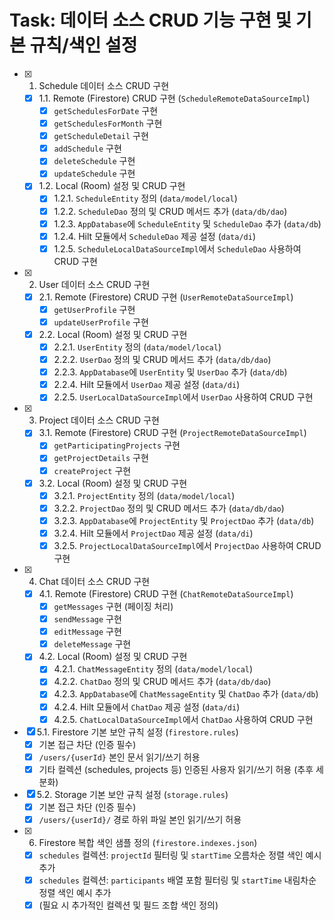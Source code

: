 # Task: 데이터 소스 CRUD 기능 구현 및 기본 규칙/색인 설정

- [x] 1. Schedule 데이터 소스 CRUD 구현
    - [x] 1.1. Remote (Firestore) CRUD 구현 (`ScheduleRemoteDataSourceImpl`)
        - [x] `getSchedulesForDate` 구현
        - [x] `getSchedulesForMonth` 구현
        - [x] `getScheduleDetail` 구현
        - [x] `addSchedule` 구현
        - [x] `deleteSchedule` 구현
        - [x] `updateSchedule` 구현
    - [x] 1.2. Local (Room) 설정 및 CRUD 구현
        - [x] 1.2.1. `ScheduleEntity` 정의 (`data/model/local`)
        - [x] 1.2.2. `ScheduleDao` 정의 및 CRUD 메서드 추가 (`data/db/dao`)
        - [x] 1.2.3. `AppDatabase`에 `ScheduleEntity` 및 `ScheduleDao` 추가 (`data/db`)
        - [x] 1.2.4. Hilt 모듈에서 `ScheduleDao` 제공 설정 (`data/di`)
        - [x] 1.2.5. `ScheduleLocalDataSourceImpl`에서 `ScheduleDao` 사용하여 CRUD 구현
- [x] 2. User 데이터 소스 CRUD 구현
    - [x] 2.1. Remote (Firestore) CRUD 구현 (`UserRemoteDataSourceImpl`)
        - [x] `getUserProfile` 구현
        - [x] `updateUserProfile` 구현
    - [x] 2.2. Local (Room) 설정 및 CRUD 구현
        - [x] 2.2.1. `UserEntity` 정의 (`data/model/local`)
        - [x] 2.2.2. `UserDao` 정의 및 CRUD 메서드 추가 (`data/db/dao`)
        - [x] 2.2.3. `AppDatabase`에 `UserEntity` 및 `UserDao` 추가 (`data/db`)
        - [x] 2.2.4. Hilt 모듈에서 `UserDao` 제공 설정 (`data/di`)
        - [x] 2.2.5. `UserLocalDataSourceImpl`에서 `UserDao` 사용하여 CRUD 구현
- [x] 3. Project 데이터 소스 CRUD 구현
    - [x] 3.1. Remote (Firestore) CRUD 구현 (`ProjectRemoteDataSourceImpl`)
        - [x] `getParticipatingProjects` 구현
        - [x] `getProjectDetails` 구현
        - [x] `createProject` 구현
    - [x] 3.2. Local (Room) 설정 및 CRUD 구현
        - [x] 3.2.1. `ProjectEntity` 정의 (`data/model/local`)
        - [x] 3.2.2. `ProjectDao` 정의 및 CRUD 메서드 추가 (`data/db/dao`)
        - [x] 3.2.3. `AppDatabase`에 `ProjectEntity` 및 `ProjectDao` 추가 (`data/db`)
        - [x] 3.2.4. Hilt 모듈에서 `ProjectDao` 제공 설정 (`data/di`)
        - [x] 3.2.5. `ProjectLocalDataSourceImpl`에서 `ProjectDao` 사용하여 CRUD 구현
- [x] 4. Chat 데이터 소스 CRUD 구현
    - [x] 4.1. Remote (Firestore) CRUD 구현 (`ChatRemoteDataSourceImpl`)
        - [x] `getMessages` 구현 (페이징 처리)
        - [x] `sendMessage` 구현
        - [x] `editMessage` 구현
        - [x] `deleteMessage` 구현
    - [x] 4.2. Local (Room) 설정 및 CRUD 구현
        - [x] 4.2.1. `ChatMessageEntity` 정의 (`data/model/local`)
        - [x] 4.2.2. `ChatDao` 정의 및 CRUD 메서드 추가 (`data/db/dao`)
        - [x] 4.2.3. `AppDatabase`에 `ChatMessageEntity` 및 `ChatDao` 추가 (`data/db`)
        - [x] 4.2.4. Hilt 모듈에서 `ChatDao` 제공 설정 (`data/di`)
        - [x] 4.2.5. `ChatLocalDataSourceImpl`에서 `ChatDao` 사용하여 CRUD 구현
- [x] 5.1. Firestore 기본 보안 규칙 설정 (`firestore.rules`)
    - [x] 기본 접근 차단 (인증 필수)
    - [x] `/users/{userId}` 본인 문서 읽기/쓰기 허용
    - [x] 기타 컬렉션 (schedules, projects 등) 인증된 사용자 읽기/쓰기 허용 (추후 세분화)
- [x] 5.2. Storage 기본 보안 규칙 설정 (`storage.rules`)
    - [x] 기본 접근 차단 (인증 필수)
    - [x] `/users/{userId}/` 경로 하위 파일 본인 읽기/쓰기 허용
- [x] 6. Firestore 복합 색인 샘플 정의 (`firestore.indexes.json`)
    - [x] `schedules` 컬렉션: `projectId` 필터링 및 `startTime` 오름차순 정렬 색인 예시 추가
    - [x] `schedules` 컬렉션: `participants` 배열 포함 필터링 및 `startTime` 내림차순 정렬 색인 예시 추가
    - [x] (필요 시 추가적인 컬렉션 및 필드 조합 색인 정의) 